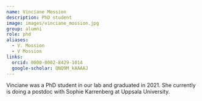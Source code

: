 ```yaml
---
name: Vinciane Mossion
description: PhD student
image: images/vinciane_mossion.jpg
group: alumni
role: phd
aliases:
  - V. Mossion
  - V Mossion
links:
  orcid: 0000-0002-8429-1014
  google-scholar: QNQ9M_kAAAAJ
---
```


Vinciane was a PhD student in our lab and graduated in 2021. She currently is doing a postdoc with Sophie Karrenberg at Uppsala University.
